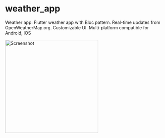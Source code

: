 # weather_app
Weather app: Flutter weather app with Bloc pattern. Real-time updates from OpenWeatherMap.org. Customizable UI. Multi-platform compatible for Android, iOS


<img src="https://github.com/Anna-12-Mer/weather_app/assets/69189012/9534f7b6-2ff5-4eef-87da-93bafb11030c" alt="Screenshot" width="300" height="auto" />


